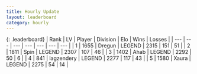 ```yaml
---
title: Hourly Update
layout: leaderboard
category: hourly
---
```


{: .leaderboard}
| Rank | LV | Player | Division | Elo | Wins | Losses |
| --- | --- | --- | --- | --- | --- | --- |
| <span data-change="0">1</span> | 1655 | <span title="ID: 337810">Dregun</span> | LEGEND | <span data-change="0">2315</span> | <span data-change="0">151</span> | <span data-change="0">51</span> |
| <span data-change="0">2</span> | 1811 | <span title="ID: 498412">Spin</span> | LEGEND | <span data-change="0">2307</span> | <span data-change="0">107</span> | <span data-change="0">46</span> |
| <span data-change="0">3</span> | 1402 | <span title="ID: 402846">Ahab</span> | LEGEND | <span data-change="0">2292</span> | <span data-change="0">50</span> | <span data-change="0">6</span> |
| <span data-change="1">4</span> | 841 | <span title="ID: 628282">lagzendery</span> | LEGEND | <span data-change="0">2277</span> | <span data-change="0">117</span> | <span data-change="0">43</span> |
| <span data-change="1">5</span> | 1580 | <span title="ID: 200908">Xaura</span> | LEGEND | <span data-change="0">2275</span> | <span data-change="0">54</span> | <span data-change="0">14</span> |